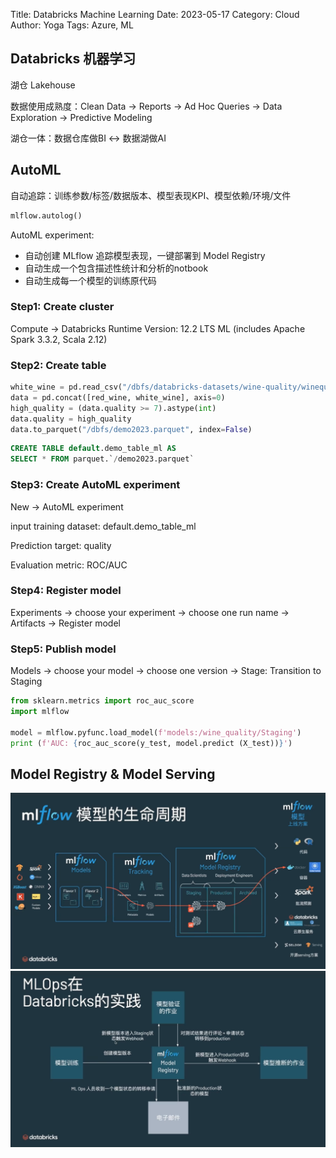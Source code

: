 Title: Databricks Machine Learning
Date: 2023-05-17
Category: Cloud
Author: Yoga
Tags: Azure, ML

## Databricks 机器学习

湖仓 Lakehouse

数据使用成熟度：Clean Data → Reports → Ad Hoc Queries → Data Exploration → Predictive Modeling

湖仓一体：数据仓库做BI <-> 数据湖做AI

## AutoML

自动追踪：训练参数/标签/数据版本、模型表现KPI、模型依赖/环境/文件

```python
mlflow.autolog()
```

AutoML experiment:
* 自动创建 MLflow 追踪模型表现，一键部署到 Model Registry
* 自动生成一个包含描述性统计和分析的notbook
* 自动生成每一个模型的训练原代码

### Step1: Create cluster 

Compute -> Databricks Runtime Version: 12.2 LTS ML (includes Apache Spark 3.3.2, Scala 2.12)

### Step2: Create table

```python
white_wine = pd.read_csv("/dbfs/databricks-datasets/wine-quality/winequality-white.csv", sep=";")
data = pd.concat([red_wine, white_wine], axis=0)
high_quality = (data.quality >= 7).astype(int)
data.quality = high_quality
data.to_parquet("/dbfs/demo2023.parquet", index=False)
```

```sql
CREATE TABLE default.demo_table_ml AS
SELECT * FROM parquet.`/demo2023.parquet`
```

### Step3: Create AutoML experiment

New -> AutoML experiment

input training dataset: default.demo_table_ml

Prediction target: quality

Evaluation metric: ROC/AUC

### Step4: Register model

Experiments -> choose your experiment -> choose one run name -> Artifacts -> Register model

### Step5: Publish model

Models -> choose your model -> choose one version -> Stage: Transition to Staging

```python
from sklearn.metrics import roc_auc_score
import mlflow

model = mlflow.pyfunc.load_model(f'models:/wine_quality/Staging')
print (f'AUC: {roc_auc_score(y_test, model.predict (X_test))}')
```

## Model Registry & Model Serving

![databricks](img/databricks-ml1.png)
![databricks](img/databricks-ml2.png)

